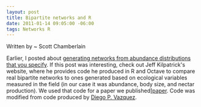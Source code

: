 ```yaml
--- 
layout: post
title: Bipartite networks and R
date: 2011-01-14 09:05:00 -06:00
tags: Networks R
---
```


Written by ~ Scott Chamberlain

Earlier, I posted about [generating networks from abundance distributions that you specify][link]. If this post was interesting, check out Jeff Kilpatrick's website, where he provides code he produced in R and Octave to compare real bipartite networks to ones generated based on ecological variables measured in the field (in our case it was abundance, body size, and nectar production). We used that code for a paper we published][paper]. Code was modified from code produced by [Diego P. Vazquez][diego].

[link]: http://r-ecology.blogspot.com/2011/01/ecological-networks-from-abundance.html
[paper]: http://www.springerlink.com/content/1055615l6m74mp30/
[diego]: http://www.cricyt.edu.ar/interactio/dvazquez/html/index_e.html
